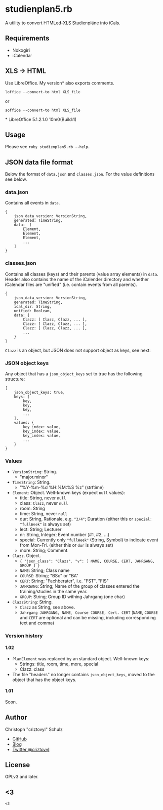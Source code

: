 # studienplan5.rb
A utility to convert HTMLed-XLS Studienpläne into iCals.

## Requirements

 - Nokogiri
 - iCalendar

## XLS -> HTML

Use LibreOffice. My version\* also exports comments.

    loffice --convert-to html XLS_file

or

    soffice --convert-to html XLS_file


\* LibreOffice 5.1.2.1.0 10m0(Build:1)

## Usage

Please see `ruby studienplan5.rb --help`.

## JSON data file format
Below the format of `data.json` and `classes.json`. For the value definitions see below.

### data.json
Contains all events in `data`.

    {
        json_data_version: VersionString,
        generated: TimeString,
        data:  [
            Element,
            Element,
            Element,
            ...
        ]
    }

### classes.json
Contains all classes (keys) and their parents (value array elements) in `data`. Header also contains the name of the iCalender directory and whether iCalendar files are "unified" (i.e. contain events from all parents).

    {
        json_data_version: VersionString,
        generated: TimeString,
        ical_dir: String,
        unified: Boolean,
        data: {
            Clazz: [ Clazz, Clazz, ... ],
            Clazz: [ Clazz, Clazz, ... ],
            Clazz: [ Clazz, Clazz, ... ],
            ...
        }
    }

`Clazz` is an object, but JSON does not support object as keys, see next:

### JSON object keys
Any object that has a `json_object_keys` set to true has the following structure:

    {
        json_object_keys: true,
        keys: [
            key,
            key,
            key,
            ...
        ],
        values: {
            key_index: value,
            key_index: value,
            key_index: value,
            ...
        }
    }

### Values

* `VersionString`: String.
    - "major.minor"
* `TimeString`: String.
    - "%Y-%m-%d %H:%M:%S %z" (strftime)
* `Element`: Object. Well-known keys (expect `null` values):
    - title: String, never `null`
    - class: `Clazz`, never `null`
    - room: String
    - time: String, never `null`
    - dur: String, Rationale, e.g. `"3/4"`; Duration (either this or `special: "fullWeek"` is always set)
    - lect: String; Lecturer
    - nr: String, Integer; Event number (#1, #2, ...)
    - special: Currently only `"fullWeek"` (String, Symbol) to indicate event from Mon-Fri. (either this or `dur` is always set)
    - more: String; Comment.
* `Clazz`. Object.
    - `{ "json_class": "Clazz", "v": [ NAME, COURSE, CERT, JAHRGANG, GROUP ] }`
    - `NAME`: String; Class name
    - `COURSE`: String; "BSc" or "BA"
    - `CERT`: String; "Fachberater", i.e. "FST", "FIS"
    - `JAHRGANG`: String; Name of the group of classes entered the training/studies in the same year.
    - `GROUP`: String; Group ID withing Jahrgang (one char)
* `ClazzString`: String.
    - `Clazz` as String, see above.
    - `Jahrgang JAHRGANG, NAME, Course COURSE, Cert. CERT` (`NAME`, `COURSE` and `CERT` are optional and can be missing, including corresponding text and comma)

### Version history

#### 1.02
* `PlanElement` was replaced by an standard object. Well-known keys:
   * Strings: title, room, time, more, special
   * Clazz: class
* The file "headers" no longer contains `json_object_keys`, moved to the object that has the object keys.

#### 1.01
Soon.

## Author

Christoph "criztovyl" Schulz

 - [GitHub](https://github.com/criztovyl)
 - [Blog](https://criztovyl.joinout.de)
 - [Twitter @criztovyl](https://twitter.com/criztovyl)

## License
GPLv3 and later.

## <3

    <3
